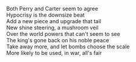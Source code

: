 Both Perry and Carter seem to agree  
Hypocrisy is the downsize beat  
Add a new piece and upgrade that tail  
New shine steering, a mushroom veil  
Over the world powers that can't seem to see  
The king's gone back on his noble peace  
Take away more, and let bombs choose the scale  
More likely to be used, in war, all's fair  
